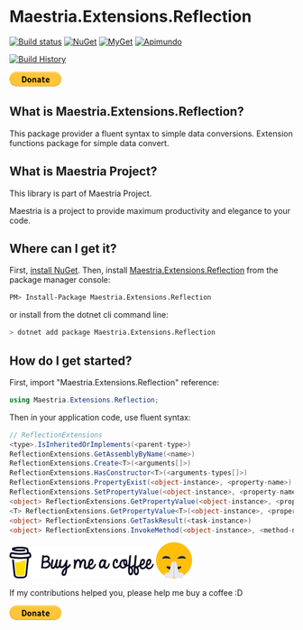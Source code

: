 # Maestria.Extensions.Reflection

[![Build status](https://ci.appveyor.com/api/projects/status/81ctraq8ry13ma18/branch/master?svg=true)](https://ci.appveyor.com/project/fabionaspolini/maestria-extensions-reflection/branch/master)
[![NuGet](https://buildstats.info/nuget/Maestria.Extensions.Reflection)](https://www.nuget.org/packages/Maestria.Extensions.Reflection)
[![MyGet](https://img.shields.io/myget/maestrianet/v/Maestria.Extensions.Reflection?label=MyGet)](https://www.myget.org/feed/maestrianet/package/nuget/Maestria.Extensions.Reflection)
[![Apimundo](https://img.shields.io/badge/Maestria.Extensions.Reflection%20API-Apimundo-728199.svg)](https://apimundo.com/organizations/nuget-org/nuget-feeds/public/packages/Maestria.Extensions.Reflection/versions/latest?tab=types)


[![Build History](https://buildstats.info/appveyor/chart/fabionaspolini/maestria-extensions-reflection?branch=master)](https://ci.appveyor.com/project/fabionaspolini/maestria-extensions-reflection/history?branch=master)

[![donate](https://raw.githubusercontent.com/MaestriaNet/Extensions.Reflection/master/resources/btn_donate.gif)](https://www.paypal.com/donate?hosted_button_id=8RSES6GAYH9BL)

## What is Maestria.Extensions.Reflection?

This package provider a fluent syntax to simple data conversions.
Extension functions package for simple data convert.

## What is Maestria Project?

This library is part of Maestria Project.

Maestria is a project to provide maximum productivity and elegance to your code.

## Where can I get it?

First, [install NuGet](http://docs.nuget.org/docs/start-here/installing-nuget). Then, install [Maestria.Extensions.Reflection](https://www.nuget.org/packages/Maestria.Extensions.Reflection/) from the package manager console:

```bash
PM> Install-Package Maestria.Extensions.Reflection
```

or install from the dotnet cli command line:

```bash
> dotnet add package Maestria.Extensions.Reflection
```

## How do I get started?

First, import "Maestria.Extensions.Reflection" reference:

```csharp
using Maestria.Extensions.Reflection;
```

Then in your application code, use fluent syntax: 

```csharp
// ReflectionExtensions
<type>.IsInheritedOrImplements(<parent-type>)
ReflectionExtensions.GetAssemblyByName(<name>)
ReflectionExtensions.Create<T>(<arguments[]>)
ReflectionExtensions.HasConstructor<T>(<arguments-types[]>)
ReflectionExtensions.PropertyExist(<object-instance>, <property-name>)
ReflectionExtensions.SetPropertyValue(<object-instance>, <property-name>, <value>)
<object> ReflectionExtensions.GetPropertyValue(<object-instance>, <property-name>)
<T> ReflectionExtensions.GetPropertyValue<T>(<object-instance>, <property-name>)
<object> ReflectionExtensions.GetTaskResult(<task-instance>)
<object> ReflectionExtensions.InvokeMethod(<object-instance>, <method-name>, <parameters>)
```

[![buy-me-a-coffee](https://raw.githubusercontent.com/MaestriaNet/Extensions.Reflection/master/resources/buy-me-a-coffee.png)](https://www.paypal.com/donate?hosted_button_id=8RSES6GAYH9BL)
[![smile.png](https://raw.githubusercontent.com/MaestriaNet/Extensions.Reflection/master/resources/smile.png)](https://www.paypal.com/donate?hosted_button_id=8RSES6GAYH9BL)

If my contributions helped you, please help me buy a coffee :D

[![donate](https://raw.githubusercontent.com/MaestriaNet/Extensions.Reflection/master/resources/btn_donate.gif)](https://www.paypal.com/donate?hosted_button_id=8RSES6GAYH9BL)
